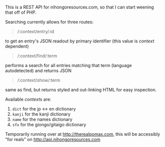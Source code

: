 This is a REST API for nihongoresources.com, so that I can
start weening that off of PHP.

Searching currently allows for three routes:

>  /:context/entry/:id

to get an entry's JSON readout by primary identifier (this value is *context* dependent)

>  /:context/find/:term

performs a search for all entries matching that term (language autodetected) and returns JSON

>  /:context/show/:term

same as find, but returns styled and out-linking HTML for easy inspection.

Available *context*s are:

1. `dict` for the jp <-> en dictionary
2. `kanji` for the kanji dictionary
3. `name` for the names dictionary
4. `sfx` for the giongo/gitaigo dictionary

Temporarily running over at http://therealpomax.com, this will
be accessibly "for reals" on http://api.nihongoresources.com
